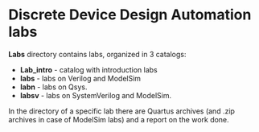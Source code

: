 # Discrete Device Design Automation labs

**Labs** directory contains labs, organized in 3 catalogs:
- **Lab_intro** - catalog with introduction labs
- **labs** - labs on Verilog and ModelSim
- **labn** - labs on Qsys.
- **labsv** - labs on SystemVerilog and ModelSim.

In the directory of a specific lab there are Quartus archives (and .zip archives in case of ModelSim labs) and a report on the work done.
